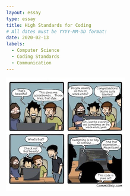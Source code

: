 ```yaml
---
layout: essay
type: essay
title: High Standards for Coding  
# All dates must be YYYY-MM-DD format!
date: 2020-02-13
labels:
  - Computer Science
  - Coding Standards  
  - Communication 
---
```



<img class="ui medium left floated image" src="../images/comic.jpeg">
